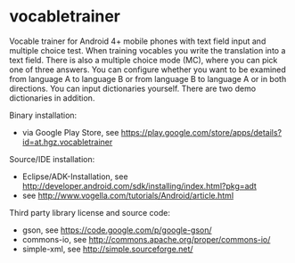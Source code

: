 vocabletrainer
==============

Vocable trainer for Android 4+ mobile phones with text field input and multiple choice test.
When training vocables you write the translation into a text field. There is also a multiple choice mode (MC), where you can pick one of three answers. You can configure whether you want to be examined from language A to language B or from language B to language A or in both directions. You can input dictionaries yourself. There are two demo dictionaries in addition.

Binary installation:
* via Google Play Store, see https://play.google.com/store/apps/details?id=at.hgz.vocabletrainer

Source/IDE installation:
* Eclipse/ADK-Installation, see http://developer.android.com/sdk/installing/index.html?pkg=adt
* see http://www.vogella.com/tutorials/Android/article.html

Third party library license and source code:
* gson, see https://code.google.com/p/google-gson/
* commons-io, see http://commons.apache.org/proper/commons-io/
* simple-xml, see http://simple.sourceforge.net/
